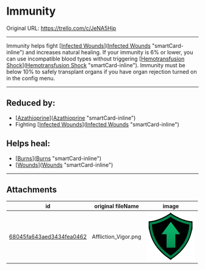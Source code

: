 # Immunity

Original URL: https://trello.com/c/JeNA5Hjp

---

Immunity helps fight [[Infected Wounds](../Any%20bodypart/Infected%20Wounds.md)]([Infected Wounds](../Any%20bodypart/Infected%20Wounds.md) "smartCard-inline") and increases natural healing. If your immunity is 6% or lower, you can use incompatible blood types without triggering [[Hemotransfusion Shock](Hemotransfusion%20Shock.md)]([Hemotransfusion Shock](Hemotransfusion%20Shock.md) "smartCard-inline"). Immunity must be below 10% to safely transplant organs if you have organ rejection turned on in the config menu.

---

## Reduced by:

- [[Azathioprine](../Items/Azathioprine.md)]([Azathioprine](../Items/Azathioprine.md) "smartCard-inline")
- Fighting [[Infected Wounds](../Any%20bodypart/Infected%20Wounds.md)]([Infected Wounds](../Any%20bodypart/Infected%20Wounds.md) "smartCard-inline")

## Helps heal:

- [[Burns](../Any%20bodypart/Burns.md)]([Burns](../Any%20bodypart/Burns.md) "smartCard-inline")
- [[Wounds](../Any%20bodypart/archived/Wounds.md)]([Wounds](../Any%20bodypart/archived/Wounds.md) "smartCard-inline")

---

## Attachments

id | original fileName | image
---|---|---
[68045fa643aed3434fea0462](./Immunity%20-%20Attachments/68045fa643aed3434fea0462.png) | Affliction_Vigor.png | ![Affliction_Vigor.png\|200](./Immunity%20-%20Attachments/68045fa643aed3434fea0462.png)
